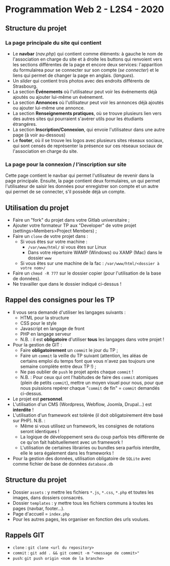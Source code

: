 # Programmation Web 2 - L2S4 - 2020

## Structure du projet
### La page principale du site qui contient
* Le **navbar** (*nav.php*) qui contient comme éléments: à gauche le nom de l'association en charge du site et à droite les buttons qui renvoient vers les sections différentes de la page et encore deux services: l'apparition du formulairea pour se connecter sur son compte (*se connecter*) et le liens qui permet de changer la page en anglais. (*langues*).
* Un *slider* qui contient trois photos avec des endroits différents de Strasbourg.
* La section **Événements** où l'utilisateur peut voir les événements déjà ajoutés ou ajouter lui-même un événement.
* La section **Annonces** où l'utilisateur peut voir les annonces déjà ajoutés ou ajouter lui-même une annonce. 
* La section **Renseignements pratiques**, où se trouve plusieurs lien vers des autres sites qui pourraient s'avérer utils pour les étudiants étrangéres.
* La section **Inscription/Connexion**, qui envoie l'utilisateur dans une autre page (à voir au-dessous)
* Le **footer**, où il se trouve les logos avec plusieurs sites réseaux sociaux, qui sont censés de représenter la présence sur ces réseaux sociaux de l'association en charge du site.

### La page pour la connexion / l'inscription sur site
Cette page contient le navbar qui permet l'utilisateur de revenir dans la page principale. Ensuite, la page contient deux formulaires, un qui permet l'utilisateur de saisir les données pour enregistrer son compte et un autre qui permet de se connecter, s'il possède déjà un compte. 

## Utilisation du projet

* Faire un "fork" du projet dans votre Gitlab universitaire ;
* Ajouter votre formateur TP aux "Developer" de votre projet (settings>Members>Project Members) ;
* Faire un `clone` de votre projet dans :
    * Si vous êtes sur votre machine :
        * `/var/www/html/` si vous êtes sur Linux
        * Dans votre répertoire WAMP (Windows) ou XAMP (Mac) dans le dossier `www`
    * Si vous êtes sur une machine de la fac : `/var/www/html/<dossier à votre nom>/`
* Faire un `chmod -R 777` sur le dossier copier (pour l'utilisation de la base de données).
* Ne travailler que dans le dossier indiqué ci-dessus !

## Rappel des consignes pour les TP

* Il vous sera demandé d'utiliser les langages suivants :
    * HTML pour la structure
    * CSS pour le style
    * Javascript en langage de front
    * PHP en langage serveur
    * N.B. : il est **obligatoire** d'utiliser **tous** les langages dans votre projet !
* Pour la gestion de GIT :
    * Faire **obligatoirement** un `commit` le jour du TP ;
    * Faire un `commit` la veille du TP suivant (attention, les aléas de certains emploi du temps font que vous n'avez pas toujours une semaine complète entre deux TP !) ;
    * Ne pas oublier de `push` le projet après chaque `commit` !
    * N.B. : Pour ceux qui ont l'habitudes de faire des `commit` atomiques (plein de petits `commit`), mettre un moyen visuel pour nous, pour que nous puissions repérer chaque "`commit` de fin" = `commit` demandés ci-dessus. 
* Le projet est **personnel**.
* L'utilisation d'un CMS (Wordpress, Webflow, Joomla, Drupal...) est **interdite** !
* L'utilisation d'un framework est tolérée (il doit obligatoirement être basé sur PHP). N.B. :
    * Même si vous utilisez un framework, les consignes de notations seront identiques !
    * La logique de développement sera du coup parfois très différente de ce qu'on fait habituellement avec un framework !
    * L'utilisation de certaines librairies ou bundles sera parfois interdite, elle le sera également dans les frameworks !
* Pour la gestion des données, utilisation obligatoire de `SQLite` avec comme fichier de base de données `database.db` 

## Structure du projet

* Dossier `assets` : y mettre les fichiers `*.js`, `*.css`, `*.php` et toutes les images, dans dossiers consacrés.
* Dossier `templates` : y mettre tous les fichiers communs à toutes les pages (navbar, footer...).
* Page d'accueil = `index.php`
* Pour les autres pages, les organiser en fonction des urls voulues.

## Rappels GIT

* `clone` : `git clone <url du repository>`
* `commit` : `git add . && git commit -m "<message de commit>"`
* `push`: `git push origin <nom de la branche>`
